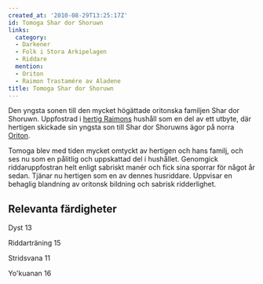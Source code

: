 ```yaml
---
created_at: '2010-08-29T13:25:17Z'
id: Tomoga Shar dor Shoruwn
links:
  category:
  - Darkener
  - Folk i Stora Arkipelagen
  - Riddare
  mention:
  - Oriton
  - Raimon Trastamére av Aladene
title: Tomoga Shar dor Shoruwn
---
```


Den yngsta sonen till den mycket högättade oritonska familjen Shar dor Shoruwn. Uppfostrad i [hertig
Raimons] hushåll som en del av ett utbyte, där hertigen skickade sin yngsta son till Shar dor
Shoruwns ägor på norra [Oriton].

Tomoga blev med tiden mycket omtyckt av hertigen och hans familj, och ses nu som en pålitlig och
uppskattad del i hushållet. Genomgick riddaruppfostran helt enligt sabriskt manér och fick sina
sporrar för något år sedan. Tjänar nu hertigen som en av dennes husriddare. Uppvisar en behaglig
blandning av oritonsk bildning och sabrisk ridderlighet.

Relevanta färdigheter 
---------------------

Dyst 13

Riddarträning 15

Stridsvana 11

Yo'kuanan 16

  [hertig Raimons]: Raimon_Trastamére_av_Aladene
  [Oriton]: Oriton